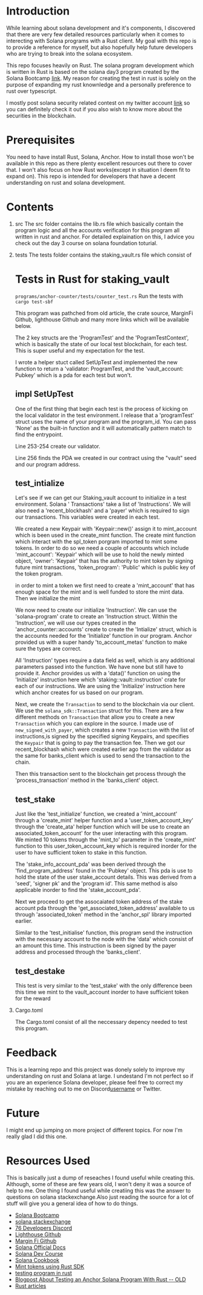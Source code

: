 # Introduction

While learning about solana development and it's components, I discovered that there are very few detailed resources particularly when it comes to interecting with Solana programs with a Rust client.  My goal with this repo is to provide a reference for myself, but also hopefully help future developers who are trying to break into the solana ecosystem.

This repo focuses heavily on Rust. The solana program development which is written in Rust is based on the solana day3 program created by the Solana Bootcamp [link](https://www.youtube.com/watch?v=EwaKX5YoIjk&list=PLYvTLhNw9VYsndX_sdz-LdZ4_v5e7QAn4&index=3&pp=iAQB). My reason for creating the test in rust is solely on the purpose of expanding my rust knownledge and a personally preference to rust over typescript.

I mostly post solana security related contest on my twitter account [link](https://twitter.com/SkinneeOmeje) so you can definitely check it out if you also wish to know more about the securities in the blockchain.

# Prerequisites

You need to have install Rust, Solana, Anchor. How to install those won't be available in this repo as there plenty excellent resources out there to cover that. I won't also focus on how Rust works(except in situation I deem fit to expand on). This repo is intended for developers that have a decent understanding on rust and solana development.

# Contents

1. src
    The src folder contains the lib.rs file which basically contain the program logic and all the accounts verification for this program all written in rust and anchor. For detailed explaination on this, I advice you check out the day 3 course on solana foundation toturial.

2. tests
    The tests folder contains the staking_vault.rs file which consist of 
    # Tests in Rust for staking_vault
    `programs/anchor-counter/tests/counter_test.rs`
    Run the tests with `cargo test-sbf`

    This program was pathched from old article, the crate source, MarginFi Github, lighthouse Github and many more links which will be available below.

    The 2 key structs are the 'ProgramTest' and the 'PogramTestContext', which is basically the state of our local test blockchain, for each test. This is super useful and my expectation for the test.

    I wrote a helper stuct called SetUpTest and implemented the new function to return a 'validator: ProgramTest, and the 'vault_account: Pubkey' which is a pda for each test but won't. 

    ## impl SetUpTest
    One of the first thing that begin each test is the process of kicking on the local validator in the test environment. I release that a 'programTest' struct uses the name of your program and the program_id. You can pass 'None' as the built-in function and it will automatically pattern match to find the entrypoint. 

    Line 253-254 create our validator.

    Line 256 finds the PDA we created in our contract using the "vault" seed and our program address.  

    ## test_intialize

    Let's see if we can get our Staking_vault account to initialize in a test environment. Solana ' Transactions' take a list of 'Instructions'. We will also need a 'recent_blockhash' and a 'payer' which is required to sign our transactions. This variables were created in each test.

    We created a new Keypair with 'Keypair::new()' assign it to mint_account which is been used in the create_mint function. The create mint function which interact with the spl_token porgram imported to mint some tokens. In order to do so we need a couple of accounts which include 'mint_account': 'Keypair' which will be use to hold the newly minted object, 'owner': 'Keypair' that has the authority to mint token by signing future mint transactions, 'token_program': 'Public' which is public key of the token program.

    in order to mint a token we first need to create a 'mint_account' that has enough space for the mint and is well funded to store the mint data. Then we initialize the mint

    We now need to create our initialize 'Instruction'. We can use the 'solana-program' crate to create an 'Instruction struct. Within the 'Instruction', we will use our types created in the 'anchor_counter::accounts' create to create the 'Intialize' struct, which is the accounts needed for the 'Initialize' function in our program. Anchor provided us with a super handy 'to_account_metas' function to make sure the types are correct.

    All 'Instruction' types require a data field as well, which is any additional parameters passed into the function. We have none but still have to provide it. Anchor provides us with a 'data()' function on using the 'Initialize' instruction here which 'staking::vault::instruction' crate for each of our instructions. We are using the 'Initialize' instruction here which anchor creates for us based on our program.

    Next, we create the `Transaction` to send to the blockchain via our client. We use the `solana_sdk::Transaction` struct for this. There are a few different methods on `Transaction` that allow you to create a new `Transaction` which you can explore in the source. I made use of `new_signed_with_payer`, which creates a new `Transaction` with the list of instructions,is signed by the specified signing Keypairs, and specifies the `Keypair` that is going to pay the transaction fee. Then we got our recent_blockhash which were created earlier ago from the validator as the same for banks_client which is used to send the transaction to the chain.

    Then this transaction sent to the blockchain get process through the  'process_transaction' method in the 'banks_client' object.

    ## test_stake

    Just like the 'test_initialize' function, we created a 'mint_account' through a 'create_mint' helper function and a 'user_token_account_key' through the 'create_ata' helper function  which will be use to create an associated_token_account' for the user interacting with this program. We minted 10 tokens through the 'mint_to' parameter in the 'create_mint' function to this user_token_account_key which is required inorder for the user to have sufficient token to stake in this function. 

    The 'stake_info_account_pda' was been derived through the 'find_program_address' found in the 'Pubkey' object. This pda is use to hold the state of the user stake_account details. This was derived from a 'seed', 'signer pk' and the 'program id'. This same method is also applicable inorder to find the 'stake_account_pda'.

    Next we proceed to get the assocaiated token address of the stake account pda through the 'get_associated_token_address' available to us through 'associated_token' method in the 'anchor_spl' library imported earlier. 

    Similar to the 'test_initialise' function, this program send the instruction with the necessary account to the node with the 'data' which consist of an amount this time. This instruction is been signed by the payer address and processed through the 'banks_client'.

    ## test_destake

    This test is very similar to the 'test_stake' with the only difference been this time we mint to the vault_account inorder to have sufficient token for the reward

3. Cargo.toml

    The Cargo.toml consist of all the neccessary depency needed to test this program. 

# Feedback

This is a learning repo and this project was donely solely to improve my understanding on rust and Solana at large. I undestand I'm not perfect so if you are an experience Solana developer, please feel free to correct my mistake by reaching out to me on Discord[username](skinneeomeje) or Twitter.

# Future

I might end up jumping on more project of different topics. For now I'm really glad I did this one.

# Resources Used
This is basically just a dump of reseaches I found useful while creating this. Although, some of these are few years old, I won't deny it was a source of help to me. One thing I found useful while creatiing this was the answer to questions on solana stackexchange.Also just reading the source for a lot of stuff will give you a general idea of how to do things.

- [Solana Bootcamp](https://www.youtube.com/playlist?list=PLYvTLhNw9VYsndX_sdz-LdZ4_v5e7QAn4)
- [solana stackexchange](https://solana.stackexchange.com)
- [76 Developers Discord](https://discord.gg/HrqDu9hZsS)
- [Lighthouse Github](https://github.com/Jac0xb/lighthouse)
- [Margin Fi Github](https://github.com/mrgnlabs/marginfi-v2/tree/main)
- [Solana Official Docs](https://docs.solana.com/introduction)
- [Solana Dev Course](https://www.soldev.app/course)
- [Solana Cookbook](https://solanacookbook.com/core-concepts/accounts.html#facts)
- [Mint tokens using Rust SDK](https://0xksure.medium.com/mint-tokens-on-solana-using-the-rust-sdk-3b05b07ca842)
- [testing program in rust](https://medium.com/@jacob_62353/testing-an-anchor-solana-program-in-rust-65144b0cc5ce)
- [Blogpost About Testing an Anchor Solana Program With Rust -- OLD](https://medium.com/@jacob_62353/testing-an-anchor-solana-program-in-rust-65144b0cc5ce)
- [Rust articles](medium.com/@SkinneeOmeje)
  
